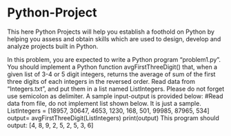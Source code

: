 # Python-Project
This here Python Projects will help you establish a foothold on Python by helping you assess and obtain skills which are used to design, develop and analyze projects built in Python. 

In this problem, you are expected to write a Python program “problem1.py”.
You should implement a Python function avgFirstThreeDigit() that, when a given list of 3-4 or 5 digit
integers, returns the average of sum of the first three digits of each integers in the reversed order.
Read data from “Integers.txt”, and put them in a list named ListIntegers. Please do not forget use
semicolon as delimiter.
A sample input-output is provided below:
#Read data from file, do not implement list shown below. It is just a sample.
ListIntegers = [18957, 30647, 4653, 1230, 168, 501, 99985, 87965, 534]
output= avgFirstThreeDigit(ListIntegers)
print(output)
This program should output:
[4, 8, 9, 2, 5, 2, 5, 3, 6]
